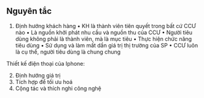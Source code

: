 ## Nguyên tắc

1. Định hướng khách hàng
• KH là thành viên tiên quyết trong bất cứ CCƯ nào 
• Là nguồn khởi phát nhu cầu và nguồn thu của CCƯ 
• Người tiêu dùng không phải là thành viên, mà là mục tiêu 
	• Thực hiện chức năng tiêu dùng 
	• Sử dụng và làm mất dần giá trị thị trường của SP 
	• CCƯ luôn là cụ thể, người tiêu dùng là chung chung

Thiết kế điện thoại của Iphone: 

2. Định hướng giá trị
3. Tích hợp để tối ưu hoá
4. Cộng tác và thích nghi công nghệ
   